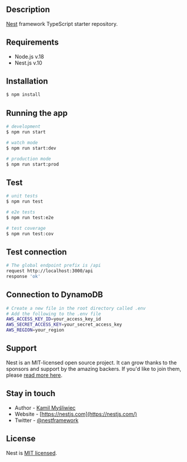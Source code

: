 
## Description

[Nest](https://github.com/nestjs/nest) framework TypeScript starter repository.
## Requirements
- Node.js v.18
- Nest.js v.10


## Installation

```bash
$ npm install
```

## Running the app

```bash
# development
$ npm run start

# watch mode
$ npm run start:dev

# production mode
$ npm run start:prod
```

## Test

```bash
# unit tests
$ npm run test

# e2e tests
$ npm run test:e2e

# test coverage
$ npm run test:cov
```
## Test connection

```bash
# The global endpoint prefix is /api 
request http://localhost:3000/api
response 'ok'
```

## Connection to DynamoDB
```bash
# Create a new file in the root directory called .env
# Add the following to the .env file
AWS_ACCESS_KEY_ID=your_access_key_id
AWS_SECRET_ACCESS_KEY=your_secret_access_key
AWS_REGION=your_region
``` 


## Support

Nest is an MIT-licensed open source project. It can grow thanks to the sponsors and support by the amazing backers. If you'd like to join them, please [read more here](https://docs.nestjs.com/support).

## Stay in touch

- Author - [Kamil Myśliwiec](https://kamilmysliwiec.com)
- Website - [https://nestjs.com](https://nestjs.com/)
- Twitter - [@nestframework](https://twitter.com/nestframework)

## License

Nest is [MIT licensed](LICENSE).
